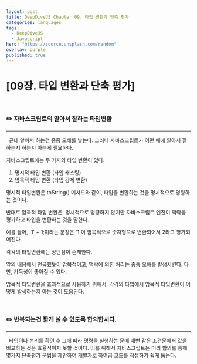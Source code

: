 ```yaml
---
layout: post
title: DeepDiveJS Chapter 09. 타입 변환과 단축 평가
categories: languages
tags:
  - DeepDiveJS
  - Javascript
hero: "https://source.unsplash.com/random"
overlay: purple
published: true
---
```


# [09장. 타입 변환과 단축 평가]

</br>

### ✏️ 자바스크립트의 알아서 잘하는 타입변환

---

&nbsp; 근데 알아서 하는건 종종 오해를 낳는다. 그러니 자바스크립트가 어떤 때에 알아서 잘하는지 하는지 아는게 필요하다.

자바스크립트에는 두 가지의 타입 변환이 있다.

1. 명시적 타입 변환 (타입 캐스팅)
2. 암묵적 타입 변환 (타입 강제 변환)

명시적 타입변환은 toString() 메서드와 같이, 타입을 변환하는 것을 명시적으로 명령하는 것이다.

반대로 암묵적 타입 변환은, 명시적으로 명령하지 않지만 자바스크립트 엔진이 맥락을 평가하고 타입을 변환하는 것을 말한다.

예를 들어, '1' + 1;이라는 문장은 '1'이 암묵적으로 숫자형으로 변환되어서 2라고 평가되어진다.

각각의 타입변환에는 장단점이 존재한다.

앞의 내용에서 언급했듯이 암묵적이고, 맥락에 의한 처리는 종종 오해를 발생시킨다. 다만, 가독성이 좋아질 수 있다.

암묵적 타입변환을 효과적으로 사용하기 위해서, 각각의 타입에서 암묵적 타입변환이 어떻게 발생하는지 아는 것이 도움된다.

</br>

### ✏️ 반복되는건 짧게 쓸 수 있도록 합의합시다.

---

&nbsp; 타입이나 논리를 확인 후 그에 따라 명령을 실행하는 문에 매번 같은 조건문에서 값을 비교하는 것은 효율적이지 못할 것이다. 이를 위해서 자바스크립트는 미리 합의를 통해 몇가지 단축평가 문법을 제안하여 개발자로 하여금 코드를 작성하기 쉽게 돕는다.
